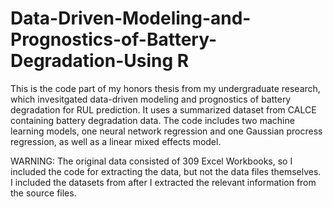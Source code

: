 # Data-Driven-Modeling-and-Prognostics-of-Battery-Degradation-Using R

This is the code part of my honors thesis from my undergraduate research, which invesitgated data-driven modeling and prognostics of battery degradation for RUL prediction. It uses a summarized dataset from CALCE containing battery degradation data. The code includes two machine learning models, one neural network regression and one Gaussian procress regression, as well as a linear mixed effects model. 

WARNING: The original data consisted of 309 Excel Workbooks, so I included the code for extracting the data, but not the data files themselves. I included the datasets from after I extracted the relevant information from the source files.
